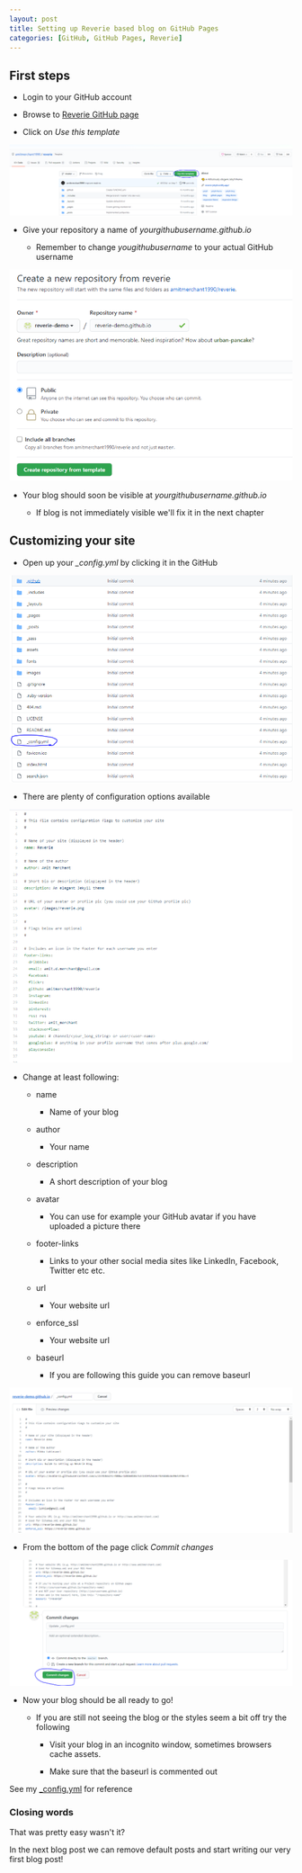 ```yaml
---
layout: post
title: Setting up Reverie based blog on GitHub Pages
categories: [GitHub, GitHub Pages, Reverie]
---
```


## First steps

- Login to your GitHub account

- Browse to [Reverie GitHub page](https://github.com/amitmerchant1990/reverie)

- Click on *Use this template*

![Use this template in GitHub](/images/use-this-template.png)

- Give your repository a name of *yourgithubusername.github.io*

  - Remember to change *yougithubusername* to your actual GitHub username

![Create a repository in GitHub](/images/2020-10-04/02.png)

- Your blog should soon be visible at *yourgithubusername.github.io*

  - If blog is not immediately visible we'll fix it in the next chapter

## Customizing your site

- Open up your *_config.yml* by clicking it in the GitHub

![Config.yml in GitHub](/images/2020-10-04/03.png)

- There are plenty of configuration options available

![Config.yml](/images/2020-10-04/04.png)

- Change at least following:

  - name

    - Name of your blog

  - author

    - Your name

  - description

    - A short description of your blog

  - avatar

    - You can use for example your GitHub avatar if you have uploaded a picture there

  - footer-links

    - Links to your other social media sites like LinkedIn, Facebook, Twitter etc etc.

  - url

    - Your website url

  - enforce_ssl

    - Your website url

  - baseurl

    - If you are following this guide you can remove baseurl

![Finished config.yml](/images/2020-10-04/05.png)

- From the bottom of the page click *Commit changes*

![Commit changes](/images/2020-10-04/06.png)

- Now your blog should be all ready to go!

  - If you are still not seeing the blog or the styles seem a bit off try the following

    - Visit your blog in an incognito window, sometimes browsers cache assets.

    - Make sure that the baseurl is commented out

See my [_config.yml](https://github.com/MikkoLuhtasaari/MikkoLuhtasaari.github.io/blob/master/_config.yml) for reference

### Closing words

That was pretty easy wasn't it?

In the next blog post we can remove default posts and start writing our very first blog post!
